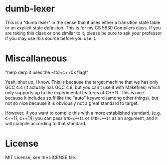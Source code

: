 dumb-lexer
=
This is a "dumb lexer" in the sense that it uses either a transition state table or an explicit state definiiton. This is for my CS 5630 Compilers class. If you are taking this class or one similar to it, please be sure to ask your professor if you may use this source before you use it.

Miscallaneous
=
"herp derp it uses the -std=c++0x flag!"

Yeah, shut up, I know. This is because the target machine that we has only GCC 4.4 (it actually has GCC 4.8, but you can't use it with Makefiles) which only supports up to the experimental features of C++11. This is nice because it includes stuff like the "auto" keyword (among other things), but not so nice because it is obviously not a great standard to target.

However, if you want to compile this with a more established standard, (e.g. c++11, c++14) you can pass `STD=c++11` or `STD=c++14` as an argument, and it will compile according to that standard.

License
=
MIT License, see the LICENSE file.